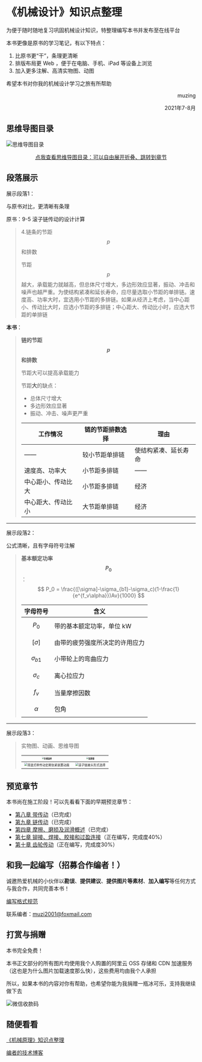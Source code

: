 # 《机械设计》知识点整理

为便于随时随地复习巩固机械设计知识，特整理编写本书并发布至在线平台

本书更像是原书的学习笔记，有以下特点：

1. 比原书更“干”，条理更清晰
2. 排版布局更 Web ，便于在电脑、手机、iPad 等设备上浏览
3. 加入更多注解、高清实物图、动图

希望本书对你我的机械设计学习之旅有所帮助

<p align="right">muzing</p>
<p align="right">2021年7-8月</p>

## 思维导图目录

![思维导图目录](https://processon.com/chart_image/6108b7d60e3e74368fc55118.png)

<center><a href='https://www.processon.com/view/link/6108bbf10e3e74368fc5622a'>点我查看思维导图目录：可以自由展开折叠、跳转到章节</a></center>

## 段落展示

展示段落1：

与原书对比，更清晰有条理

原书：9-5 滚子链传动的设计计算

> 4.链条的节距 $$p$$ 和排数
>
> 节距 $$p$$ 越大，承载能力就越高，但总体尺寸增大，多边形效应显著，振动、冲击和噪声也越严重。为使结构紧凑和延长寿命，应尽量选取小节距的单排链。速度高、功率大时，宜选用小节距的多排链。如果从经济上考虑，当中心距小、传动比大时，应选小节距的多排链；中心距大、传动比小时，应选大节距的单排链

**本书**：

> **链的节距 $$p$$ 和排数**
>
> 节距大可以提高承载能力
>
> 节距**大**的缺点：
>
> - 总体尺寸增大
> - 多边形效应显著
> - 振动、冲击、噪声更严重
>
> | 工作情况           | 链的节距排数选择 | 理由                 |
> | ------------------ | ---------------- | -------------------- |
> | ——                 | 较小节距单排链   | 使结构紧凑、延长寿命 |
> | 速度高、功率大     | 小节距多排链     | ——                   |
> | 中心距小、传动比大 | 小节距多排链     | 经济                 |
> | 中心距大、传动比小 | 大节距单排链     | 经济                 |

-----

展示段落2：

公式清晰，且有字母符号注解

> **基本额定功率 $$P_0$$**：
> $$
> P_0 = \frac{([\sigma]-\sigma_{b1}-\sigma_c)(1-\frac{1}{e^{f_v\alpha}})Av}{1000}
> $$
>
> | 字母符号        | 含义                           |
> | --------------- | ------------------------------ |
> | $$P_0$$         | 带的基本额定功率，单位 kW      |
> | $$[\sigma]$$    | 由带的疲劳强度所决定的许用应力 |
> | $$\sigma_{b1}$$ | 小带轮上的弯曲应力             |
> | $$\sigma_c$$    | 离心拉应力                     |
> | $$f_v$$         | 当量摩擦因数                   |
> | $$\alpha$$      | 包角                           |

-----

展示段落3：

> 实物图、动画、思维导图
> 
> | <img src="https://oss.muzing.top/image/domm_针阀油杯.jpg" alt="针阀油杯" style="zoom:33%;" /> | <img src="https://oss.muzing.top/image/domm_双排链.jpg" alt="双排链" style="zoom:33%;" /> |
> | ------------------------------------------------------------ | ------------------------------------------------------------ |
> | <img src="https://oss.muzing.top/image/domm_滑道式带传动定期张紧装置动画.gif" alt="滑道式带传动定期张紧装置动画" style="zoom:50%;" /> | <img src="https://oss.muzing.top/image/domm_滚子链接头形式选择.png" alt="滚子链接头形式选择" style="zoom:50%;" /> |

## 预览章节

本书尚在施工阶段！可以先看看下面的早期预览章节：

- [第八章 带传动](https://domm.muzing.top/chapter_08)（已完成）
- [第九章 链传动](https://domm.muzing.top/chapter_09)（已完成）
- [第四章 摩擦、磨损及润滑概述](https://domm.muzing.top/chapter_04)（已完成）
- [第七章 铆接、焊接、胶接和过盈连接](https://domm.muzing.top/chapter_07)（正在编写，完成度40%）
- [第十章 齿轮传动](https://domm.muzing.top/chapter_10)（正在编写，完成度30%）

## 和我一起编写（招募合作编者！）

诚邀热爱机械的小伙伴以**勘误**、**提供建议**、**提供图片等素材**、**加入编写**等任何方式与我合作，共同完善本书！

[编写格式规范](https://domm.muzing.top/specification)

联系编者：muzi2001@foxmail.com

## 打赏与捐赠

本书完全免费！

本书正文部分的所有图片均使用我个人购置的阿里云 OSS 存储和 CDN 加速服务（这也是为什么图片加载速度那么快），这些费用均由我个人承担

所以，如果本书的内容对你有帮助，也希望你能为我捐赠一瓶冰可乐，支持我继续做下去​

![微信收款码](https://oss.muzing.top/image/muzing微信收款码.png)

## 随便看看

[《机械原理》知识点整理](https://tomm.muzing.top)

[编者的技术博客](https://muzing.top)
